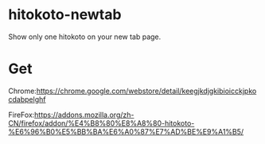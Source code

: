 # hitokoto-newtab
 Show only one hitokoto on your new tab page.

# Get
Chrome:https://chrome.google.com/webstore/detail/keegjkdjgkibioicckjpkocdabpelghf

FireFox:https://addons.mozilla.org/zh-CN/firefox/addon/%E4%B8%80%E8%A8%80-hitokoto-%E6%96%B0%E5%BB%BA%E6%A0%87%E7%AD%BE%E9%A1%B5/
